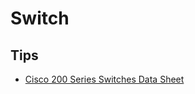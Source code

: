 # Switch
## Tips
* [Cisco 200 Series Switches Data Sheet](https://www.cisco.com/c/en/us/products/collateral/switches/small-business-200-series-smart-switches/data_sheet_c78-634369.html)
